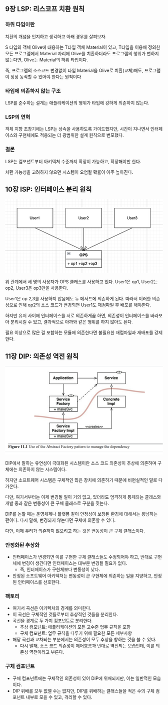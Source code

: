 ## **9장 LSP: 리스코프 치환 원칙**

### **하위 타입이란**

치환의 개념을 인지하고 생각하고 아래 경우를 살펴보자.

S 타입의 객체 Olive에 대응하는 T타입 객체 Material이 있고, T타입을 이용해 정의한 모든 프로그램에서 Material 자리에 Olive를 치환하더라도 프로그램의 행위가 변하지 않는다면, Olive는 Material의 하위 타입이다.

즉, 프로그램의 소스코드 변경없이 타입 Material을 Olive로 치환(교체)해도, 프로그램이 정상 동작할 수 있어야 한다는 원칙이다

### 타입에 의존하지 않는 구조

LSP를 준수하는 설계는 애플리케이션의 행위가 타입에 강하게 의존하지 않는다.

### LSP의 연혁

객체 지향 초창기에는 LSP는 상속을 사용하도록 가이드했지만, 시간이 지나면서 인터페이스와 구현체에도 적용되는 더 광범위한 설계 원칙으로 변모했다.

### 결론

LSP는 컴포넌트부터 아키텍처 수준까지 확장이 가능하고, 확장해야만 한다. 

치환 가능성을 고려하지 않으면 시스템이 오염될 확률이 아주 높아진다.

## 10장 ISP: 인터페이스 분리 원칙
![ISP](../3회차/images/ISP.png)

위 관계에서 세 명의 사용자가 OPS 클래스를 사용하고 있다. User1은 op1, User2는 op2, User3은 op3만을 사용한다.

User1은 op 2,3를 사용하지 않음에도 두 메서드에 의존하게 된다. 따라서 이러한 의존성으로 인해 op2의 소스 코드가 변경되면 User1도 재컴파일 후 배포를 해야한다.

하지만 유저 사이에 인터페이스를 서로 의존하게끔 하면, 의존성이 인터페이스를 바라보아 분리시킬 수 있고, 결과적으로 아까와 같은 행위를 하지 않아도 된다.

필요 이상으로 많은 걸 포함하는 모듈에 의존한다면 불필요한 재컴파일과 재배포를 강제한다.

## 11장 DIP: 의존성 역전 원칙
![DIP](../3회차/images/DIP.png)

DIP에서 말하는 유연성이 극대화된 시스템이란 소스 코드 의존성이 추상에 의존하며 구체에는 의존하지 않는 시스템이다.

하지만 소프트웨어 시스템은 구체적인 많은 장치에 의존하기 때문에 비현실적인 말로 다가온다.

다만, 여기서부터는 이제 변경될 일이 거의 없고, 있더라도 엄격하게 통제되는 클래스와 개발 중과 같은 변동성이 큰 구체 클래스로 구분을 짓는다.

DIP를 논할 때는 운영체제나 플랫폼 같이 안정성이 보장된 환경에 대해서는 용남하는 편이다. 다시 말해, 변경되지 않는다면 구체에 의존할 수 있다.

다만, 이제 우리가 의존하지 않으려고 하는 것은 변동성이 큰 구체 클래스이다.

### 안정화된 추상화

- 인터페이스가 변경되면 이를 구현한 구체 클래스들도 수정되어야 하고, 반대로 구현체에 변경이 생긴다면 인터페이스는 대부분 변경될 필요가 없다.
    - 즉, 인터페이스가 구현체보다 변동성이 낮다.
- 안정된 소프트웨어 아키텍처는 변동성이 큰 구현체에 의존하는 일을 지양하고, 안정된 인터페이스를 선호한다.

### 팩토리



- 여기서 곡선은 아키텍처의 경계를 의미한다.
- 이 곡선은 구체적인 것들로부터 추상적인 것들을 분리한다.
- 곡선을 경계로 두 가지 컴포넌트로 분리한다.
    - 추상 컴포넌트: 애플리케이션의 모든 고수준 업무 규칙을 포함
    - 구체 컴포넌트: 업무 규칙을 다루기 위해 필요한 모든 세부사항
- 해당 곡선과 교차되는 부분에서는 의존성이 모두 추상을 향하는 것을 볼 수 있다.
    - 다시 말해, 소스 코드 의존성이 제어흐름과 반대로 역전되는 모습인데, 이를 의존성 역전이라고 부른다.

### 구체 컴포넌트

- 구체 컴포넌트에는 구체적인 의존성이 있어 DIP에 위배되지만, 이는 일반적인 모습이다.
- DIP 위배를 모두 없앨 수는 없지만, DIP를 위배하는 클래스들을 적은 수의 구체 컴포넌트 내부로 모을 수 있고, 격리할 수 있다.